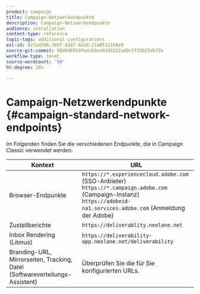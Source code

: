 ```yaml
---
product: campaign
title: Campaign-Netzwerkendpunkte
description: Campaign-Netzwerkendpunkte
audience: installation
content-type: reference
topic-tags: additional-configurations
exl-id: 027ed2b6-365f-434f-9a18-2140512168e9
source-git-commit: 98d646919fedc66ee9145522ad0c5f15b25dbf2e
workflow-type: tm+mt
source-wordcount: '50'
ht-degree: 26%

---
```


# Campaign-Netzwerkendpunkte {#campaign-standard-network-endpoints}

Im Folgenden finden Sie die verschiedenen Endpunkte, die in Campaign Classic verwendet werden.

| Kontext | URL |
|--- |--- |
| Browser-Endpunkte | `https://*.experiencecloud.adobe.com` (SSO-Anbieter)<br>`https://*.campaign.adobe.com`  (Campaign-Instanz)<br>`https://adobeid-na1.services.adobe.com`  (Anmeldung der Adobe) |
| Zustellberichte | `https://deliverablity.neolane.net` |
| Inbox Rendering (Litmus) | `https://deliverability-app.neolane.net/deliverability` |
| Branding-URL, Mirrorseiten, Tracking, Datei (Softwareverteilungs-Assistent) | Überprüfen Sie die für Sie konfigurierten URLs. |
